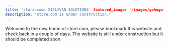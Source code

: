 ```yaml
---
title: 'store.com: XIΞLΞVAN SOLUTIONS' featured_image: '/images/gohugo-default-sample-hero-image.jpg'
description: "store.com is under construction."
---
```


Welcome to the new home of store.com, please bookmark this website and check back in a couple of days. The website is
still under construction but it should be completed soon.
